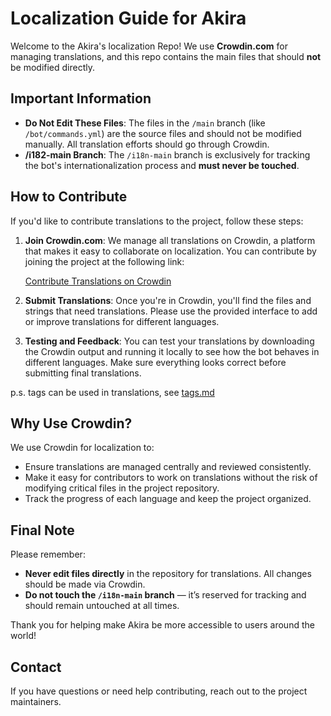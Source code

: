 # Localization Guide for Akira

Welcome to the Akira's localization Repo! We use **Crowdin.com** for managing translations, and this repo contains the main files that should **not** be modified directly.

## Important Information

- **Do Not Edit These Files**: The files in the `/main` branch (like `/bot/commands.yml`) are the source files and should not be modified manually. All translation efforts should go through Crowdin.
- **/i182-main Branch**: The `/i18n-main` branch is exclusively for tracking the bot's internationalization process and **must never be touched**.

## How to Contribute

If you'd like to contribute translations to the project, follow these steps:

1. **Join Crowdin.com**: We manage all translations on Crowdin, a platform that makes it easy to collaborate on localization. You can contribute by joining the project at the following link:

   [Contribute Translations on Crowdin](https://crowdin.com/project/lynnuxdevAkira)

2. **Submit Translations**: Once you're in Crowdin, you'll find the files and strings that need translations. Please use the provided interface to add or improve translations for different languages.

3. **Testing and Feedback**: You can test your translations by downloading the Crowdin output and running it locally to see how the bot behaves in different languages. Make sure everything looks correct before submitting final translations.

p.s. tags can be used in translations, see [tags.md](./tags.md)

## Why Use Crowdin?

We use Crowdin for localization to:
- Ensure translations are managed centrally and reviewed consistently.
- Make it easy for contributors to work on translations without the risk of modifying critical files in the project repository.
- Track the progress of each language and keep the project organized.

## Final Note

Please remember:
- **Never edit files directly** in the repository for translations. All changes should be made via Crowdin.
- **Do not touch the `/i18n-main` branch** — it’s reserved for tracking and should remain untouched at all times.

Thank you for helping make Akira be more accessible to users around the world!

## Contact

If you have questions or need help contributing, reach out to the project maintainers.
